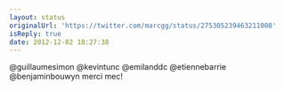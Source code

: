 ```yaml
---
layout: status
originalUrl: 'https://twitter.com/marcgg/status/275305239463211008'
isReply: true
date: 2012-12-02 18:27:38
---
```


@guillaumesimon @kevintunc @emilanddc @etiennebarrie @benjaminbouwyn merci mec!
